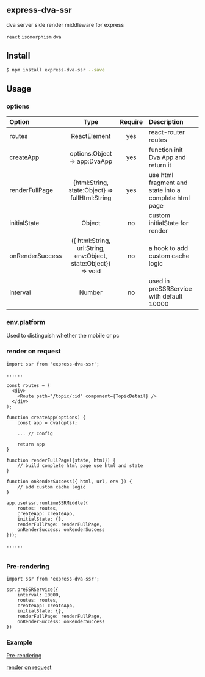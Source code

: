 ## express-dva-ssr

dva server side render middleware for express

`react` `isomorphism` `dva`

## Install

``` bash
$ npm install express-dva-ssr --save

```
## Usage

### options

Option | Type | Require | Description
:--- | :---: | :---: | :--- 
routes | ReactElement | yes | react-router routes
createApp | options:Object => app:DvaApp | yes | function init Dva App and return it
renderFullPage | {html:String, state:Object} => fullHtml:String | yes | use html fragment and state into a complete html page
initialState | Object | no | custom initialState for render
onRenderSuccess | ({ html:String, url:String, env:Object, state:Object}) => void | no | a hook to add custom cache logic
interval | Number | no | used in preSSRService with default 10000

### env.platform

Used to distinguish whether the mobile or pc

### render on request

``` node
import ssr from 'express-dva-ssr';

......

const routes = (
  <div>
    <Route path="/topic/:id" component={TopicDetail} />
  </div>
);

function createApp(options) {
	const app = dva(opts);
	
	... // config
	
	return app
}

function renderFullPage({state, html}) {
	// build complete html page use html and state
}

function onRenderSuccess({ html, url, env }) {
	// add custom cache logic
}

app.use(ssr.runtimeSSRMiddle({
	routes: routes,
	createApp: createApp,
	initialState: {},
	renderFullPage: renderFullPage,
	onRenderSuccess: onRenderSuccess
}));

......


```

### Pre-rendering

```node
import ssr from 'express-dva-ssr';

ssr.preSSRService({
	interval: 10000,
	routes: routes,
	createApp: createApp,
	initialState: {},
	renderFullPage: renderFullPage,
	onRenderSuccess: onRenderSuccess
})

```

### Example

[Pre-rendering](https://readhub.me/)

[render on request](https://readhub.me/topic/2TbaNZPwbxM)



